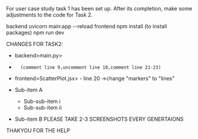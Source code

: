 For user case study task 1 has been set up. After its completion, make some adjustments to the code for Task 2.

backend 
      uvicorn main:app --reload
frontend 
      npm install (to install packages)
      npm run dev

      
CHANGES FOR TASK2:
- backend>main.py>
-       (comment line 9,uncomment line 10,comment line 21-23)
- frontend>ScatterPlot.jsx>
       - line 20 ->change "markers" to "lines"


- Sub-item A
     - Sub-sub-item i
     - Sub-sub-item ii
- Sub-item B
PLEASE TAKE 2-3 SCREENSHOTS EVERY GENERTAIONS 


THAKYOU FOR THE HELP
